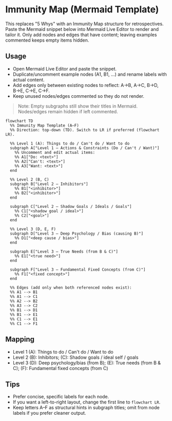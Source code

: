 # Immunity Map (Mermaid Template)

This replaces "5 Whys" with an Immunity Map structure for retrospectives. Paste the Mermaid snippet below into Mermaid Live Editor to render and tailor it. Only add nodes and edges that have content; leaving examples commented keeps empty items hidden.

## Usage

- Open Mermaid Live Editor and paste the snippet.
- Duplicate/uncomment example nodes (A1, B1, …) and rename labels with actual content.
- Add edges only between existing nodes to reflect: A→B, A→C, B→D, B→E, C→E, C→F.
- Keep unused nodes/edges commented so they do not render.

> Note: Empty subgraphs still show their titles in Mermaid. Nodes/edges remain hidden if left commented.

```mermaid
flowchart TD
  %% Immunity Map Template (A–F)
  %% Direction: top-down (TD). Switch to LR if preferred (flowchart LR).

  %% Level 1 (A): Things to do / Can't do / Want to do
  subgraph A["Level 1 – Actions & Constraints (Do / Can't / Want)"]
    %% Uncomment and edit actual items:
    %% A1["Do: <text>"]
    %% A2["Can't: <text>"]
    %% A3["Want: <text>"]
  end

  %% Level 2 (B, C)
  subgraph B["Level 2 – Inhibitors"]
    %% B1["<inhibitor>"]
    %% B2["<inhibitor>"]
  end

  subgraph C["Level 2 – Shadow Goals / Ideals / Goals"]
    %% C1["<shadow goal / ideal>"]
    %% C2["<goal>"]
  end

  %% Level 3 (D, E, F)
  subgraph D["Level 3 – Deep Psychology / Bias (causing B)"]
    %% D1["<deep cause / bias>"]
  end

  subgraph E["Level 3 – True Needs (from B & C)"]
    %% E1["<true need>"]
  end

  subgraph F["Level 3 – Fundamental Fixed Concepts (from C)"]
    %% F1["<fixed concept>"]
  end

  %% Edges (add only when both referenced nodes exist):
  %% A1 --> B1
  %% A1 --> C1
  %% A2 --> B2
  %% A3 --> C2
  %% B1 --> D1
  %% B1 --> E1
  %% C1 --> E1
  %% C1 --> F1
```

## Mapping

- Level 1 (A): Things to do / Can't do / Want to do
- Level 2 (B): Inhibitors; (C): Shadow goals / ideal self / goals
- Level 3 (D): Deep psychology/bias (from B); (E): True needs (from B & C); (F): Fundamental fixed concepts (from C)

## Tips

- Prefer concise, specific labels for each node.
- If you want a left-to-right layout, change the first line to `flowchart LR`.
- Keep letters A–F as structural hints in subgraph titles; omit from node labels if you prefer cleaner output.

